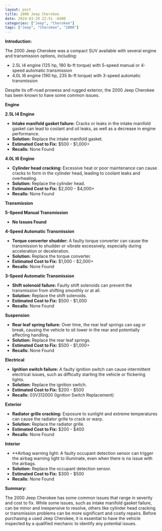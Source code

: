 ```yaml
---
layout: post
title: 2000 Jeep Cherokee
date: 2024-03-29 22:51 -0400
categories: ["Jeep", "Cherokee"]
tags: ["Jeep", "Cherokee", "2000"]
---
```

**Introduction:**

The 2000 Jeep Cherokee was a compact SUV available with several engine and transmission options, including:

* 2.5L I4 engine (125 hp, 180 lb-ft torque) with 5-speed manual or 4-speed automatic transmission
* 4.0L I6 engine (190 hp, 235 lb-ft torque) with 3-speed automatic transmission

Despite its off-road prowess and rugged exterior, the 2000 Jeep Cherokee has been known to have some common issues.

**Engine**

**2.5L I4 Engine**

* **Intake manifold gasket failure:** Cracks or leaks in the intake manifold gasket can lead to coolant and oil leaks, as well as a decrease in engine performance.
* **Solution:** Replace the intake manifold gasket.
* **Estimated Cost to Fix:** $500 - $1,000+
* **Recalls:** None Found

**4.0L I6 Engine**

* **Cylinder head cracking:** Excessive heat or poor maintenance can cause cracks to form in the cylinder head, leading to coolant leaks and overheating.
* **Solution:** Replace the cylinder head.
* **Estimated Cost to Fix:** $2,000 - $4,000+
* **Recalls:** None Found

**Transmission**

**5-Speed Manual Transmission**

* **No Issues Found**

**4-Speed Automatic Transmission**

* **Torque converter shudder:** A faulty torque converter can cause the transmission to shudder or vibrate excessively, especially during acceleration or deceleration.
* **Solution:** Replace the torque converter.
* **Estimated Cost to Fix:** $1,000 - $2,000+
* **Recalls:** None Found

**3-Speed Automatic Transmission**

* **Shift solenoid failure:** Faulty shift solenoids can prevent the transmission from shifting smoothly or at all.
* **Solution:** Replace the shift solenoids.
* **Estimated Cost to Fix:** $500 - $1,000
* **Recalls:** None Found

**Suspension**

* **Rear leaf spring failure:** Over time, the rear leaf springs can sag or break, causing the vehicle to sit lower in the rear and potentially affecting handling.
* **Solution:** Replace the rear leaf springs.
* **Estimated Cost to Fix:** $500 - $1,000+
* **Recalls:** None Found

**Electrical**

* **Ignition switch failure:** A faulty ignition switch can cause intermittent electrical issues, such as difficulty starting the vehicle or flickering lights.
* **Solution:** Replace the ignition switch.
* **Estimated Cost to Fix:** $200 - $500
* **Recalls:** 03V312000 (Ignition Switch Replacement)

**Exterior**

* **Radiator grille cracking:** Exposure to sunlight and extreme temperatures can cause the radiator grille to crack or warp.
* **Solution:** Replace the radiator grille.
* **Estimated Cost to Fix:** $200 - $400
* **Recalls:** None Found

**Interior**

* **Airbag warning light: A faulty occupant detection sensor can trigger the airbag warning light to illuminate, even when there is no issue with the airbags.
* **Solution:** Replace the occupant detection sensor.
* **Estimated Cost to Fix:** $300 - $500
* **Recalls:** None Found

**Summary:**

The 2000 Jeep Cherokee has some common issues that range in severity and cost to fix. While some issues, such as intake manifold gasket failure, can be minor and inexpensive to resolve, others like cylinder head cracking or transmission problems can be more significant and costly repairs. Before purchasing a used Jeep Cherokee, it is essential to have the vehicle inspected by a qualified mechanic to identify any potential issues.
